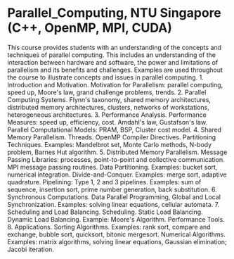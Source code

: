 # Parallel_Computing, NTU Singapore (C++, OpenMP, MPI, CUDA)

This course provides students with an understanding of the concepts and techniques of parallel computing. This includes an understanding of the interaction between hardware and software, the power and limitations of parallelism and its benefits and challenges. Examples are used throughout the course to illustrate concepts and issues in parallel computing. 1. Introduction and Motivation. Motivation for Parallelism: parallel computing, speed up, Moore's law, grand challenge problems, trends. 2. Parallel Computing Systems. Flynn's taxonomy, shared memory architectures, distributed memory architectures, clusters, networks of workstations, heterogeneous architectures. 3. Performance Analysis. Performance Measures: speed up, efficiency, cost. Amdahl's law, Gustafson's law. Parallel Computational Models: PRAM, BSP, Cluster cost model. 4. Shared Memory Parallelism. Threads. OpenMP Compiler Directives. Partitioning Techniques. Examples: Mandelbrot set, Monte Carlo methods, N-body problem, Barnes Hut algorithm. 5. Distributed Memory Parallelism. Message Passing Libraries: processes, point-to-point and collective communication. MPI message passing routines. Data Partitioning. Examples: bucket sort, numerical integration. Divide-and-Conquer. Examples: merge sort, adaptive quadrature. Pipelining: Type 1, 2 and 3 pipelines. Examples: sum of sequence, insertion sort, prime number generation, back substitution. 6. Synchronous Computations. Data Parallel Programming, Global and Local Synchronization. Examples: solving linear equations, cellular automata. 7. Scheduling and Load Balancing. Scheduling. Static Load Balancing. Dynamic Load Balancing. Example: Moore's Algorithm. Performance Tools. 8. Applications. Sorting Algorithms. Examples: rank sort, compare and exchange, bubble sort, quicksort, bitonic mergesort. Numerical Algorithms. Examples: matrix algorithms, solving linear equations, Gaussian elimination; Jacobi iteration.
